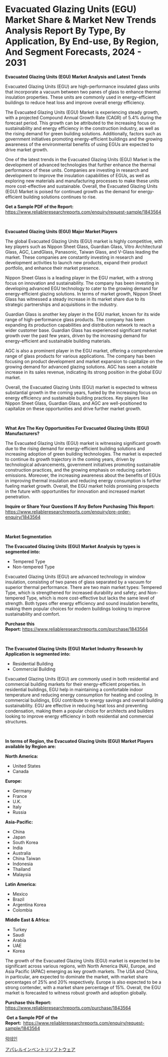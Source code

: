 <p><h1>Evacuated Glazing Units (EGU) Market Share & Market New Trends Analysis Report By Type, By Application, By End-use, By Region, And Segment Forecasts, 2024 - 2031</h1></p><p><strong>Evacuated Glazing Units (EGU) Market Analysis and Latest Trends</strong></p>
<p><p>Evacuated Glazing Units (EGU) are high-performance insulated glass units that incorporate a vacuum between two panes of glass to enhance thermal insulation properties. These units are commonly used in energy-efficient buildings to reduce heat loss and improve overall energy efficiency.</p><p>The Evacuated Glazing Units (EGU) Market is experiencing steady growth, with a projected Compound Annual Growth Rate (CAGR) of 5.4% during the forecast period. This growth can be attributed to the increasing focus on sustainability and energy efficiency in the construction industry, as well as the rising demand for green building solutions. Additionally, factors such as government initiatives promoting energy-efficient buildings and the growing awareness of the environmental benefits of using EGUs are expected to drive market growth.</p><p>One of the latest trends in the Evacuated Glazing Units (EGU) Market is the development of advanced technologies that further enhance the thermal performance of these units. Companies are investing in research and development to improve the insulation capabilities of EGUs, as well as exploring new materials and manufacturing processes to make these units more cost-effective and sustainable. Overall, the Evacuated Glazing Units (EGU) Market is poised for continued growth as the demand for energy-efficient building solutions continues to rise.</p></p>
<p><strong>Get a Sample PDF of the Report:&nbsp;</strong> <a href="https://www.reliableresearchreports.com/enquiry/request-sample/1843564">https://www.reliableresearchreports.com/enquiry/request-sample/1843564</a></p>
<p>&nbsp;</p>
<p><strong>Evacuated Glazing Units (EGU) Major Market Players</strong></p>
<p><p>The global Evacuated Glazing Units (EGU) market is highly competitive, with key players such as Nippon Sheet Glass, Guardian Glass, Vitro Architectural Glass, AGC, LandGlass, Panasonic, Taiwan Glass, and V-Glass leading the market. These companies are constantly investing in research and development activities to launch new products, expand their product portfolio, and enhance their market presence.</p><p>Nippon Sheet Glass is a leading player in the EGU market, with a strong focus on innovation and sustainability. The company has been investing in developing advanced EGU technology to cater to the growing demand for energy-efficient glazing solutions. In terms of market growth, Nippon Sheet Glass has witnessed a steady increase in its market share due to its strategic partnerships and acquisitions in the industry.</p><p>Guardian Glass is another key player in the EGU market, known for its wide range of high-performance glass products. The company has been expanding its production capabilities and distribution network to reach a wider customer base. Guardian Glass has experienced significant market growth over the past few years, driven by the increasing demand for energy-efficient and sustainable building materials.</p><p>AGC is also a prominent player in the EGU market, offering a comprehensive range of glass products for various applications. The company has been focusing on product development and market expansion to capitalize on the growing demand for advanced glazing solutions. AGC has seen a notable increase in its sales revenue, indicating its strong position in the global EGU market.</p><p>Overall, the Evacuated Glazing Units (EGU) market is expected to witness substantial growth in the coming years, fueled by the increasing focus on energy efficiency and sustainable building practices. Key players like Nippon Sheet Glass, Guardian Glass, and AGC are well-positioned to capitalize on these opportunities and drive further market growth.</p></p>
<p>&nbsp;</p>
<p><strong>What Are The Key Opportunities For Evacuated Glazing Units (EGU) Manufacturers?</strong></p>
<p><p>The Evacuated Glazing Units (EGU) market is witnessing significant growth due to the rising demand for energy-efficient building solutions and increasing adoption of green building technologies. The market is expected to continue its growth trajectory in the coming years, driven by technological advancements, government initiatives promoting sustainable construction practices, and the growing emphasis on reducing carbon emissions. Moreover, the increasing awareness about the benefits of EGUs in improving thermal insulation and reducing energy consumption is further fueling market growth. Overall, the EGU market holds promising prospects in the future with opportunities for innovation and increased market penetration.</p></p>
<p><strong>Inquire or Share Your Questions If Any Before Purchasing This Report:</strong> <a href="https://www.reliableresearchreports.com/enquiry/pre-order-enquiry/1843564">https://www.reliableresearchreports.com/enquiry/pre-order-enquiry/1843564</a></p>
<p>&nbsp;</p>
<p><strong>Market Segmentation</strong></p>
<p><strong>The Evacuated Glazing Units (EGU) Market Analysis by types is segmented into:</strong></p>
<p><ul><li>Tempered Type</li><li>Non-tempered Type</li></ul></p>
<p><p>Evacuated Glazing Units (EGU) are advanced technology in window insulation, consisting of two panes of glass separated by a vacuum for superior thermal performance. There are two main market types: Tempered Type, which is strengthened for increased durability and safety; and Non-tempered Type, which is more cost-effective but lacks the same level of strength. Both types offer energy efficiency and sound insulation benefits, making them popular choices for modern buildings looking to improve sustainability and comfort.</p></p>
<p><strong>Purchase this Report:&nbsp;</strong><a href="https://www.reliableresearchreports.com/purchase/1843564">https://www.reliableresearchreports.com/purchase/1843564</a></p>
<p>&nbsp;</p>
<p><strong>The Evacuated Glazing Units (EGU) Market Industry Research by Application is segmented into:</strong></p>
<p><ul><li>Residential Building</li><li>Commercial Building</li></ul></p>
<p><p>Evacuated Glazing Units (EGU) are commonly used in both residential and commercial building markets for their energy-efficient properties. In residential buildings, EGU help in maintaining a comfortable indoor temperature and reducing energy consumption for heating and cooling. In commercial buildings, EGU contribute to energy savings and overall building sustainability. EGU are effective in reducing heat loss and preventing condensation, making them a popular choice for architects and builders looking to improve energy efficiency in both residential and commercial structures.</p></p>
<p>&nbsp;</p>
<p><strong>In terms of Region, the Evacuated Glazing Units (EGU) Market Players available by Region are:</strong></p>
<p>
    <p> <strong> North America: </strong>
        <ul>
            <li>United States</li>
            <li>Canada</li>
        </ul>
        </p> 
    <p> <strong> Europe: </strong>
        <ul>
            <li>Germany</li>
            <li>France</li>
            <li>U.K.</li>
            <li>Italy</li>
            <li>Russia</li>
        </ul>
        </p> 
    <p> <strong> Asia-Pacific: </strong>
        <ul>
            <li>China</li>
            <li>Japan</li>
            <li>South Korea</li>
            <li>India</li>
            <li>Australia</li>
            <li>China Taiwan</li>
            <li>Indonesia</li>
            <li>Thailand</li>
            <li>Malaysia</li>
        </ul>
        </p> 
    <p> <strong> Latin America: </strong>
        <ul>
            <li>Mexico</li>
            <li>Brazil</li>
            <li>Argentina Korea</li>
            <li>Colombia</li>
        </ul>
        </p> 
    <p> <strong> Middle East & Africa: </strong>
        <ul>
            <li>Turkey</li>
            <li>Saudi</li>
            <li>Arabia</li>
            <li>UAE</li>
            <li>Korea</li>
        </ul>
    </p>
    </p>
<p><p>The growth of the Evacuated Glazing Units (EGU) market is expected to be significant across various regions, with North America (NA), Europe, and Asia Pacific (APAC) emerging as key growth markets. The USA and China, in particular, are expected to dominate the market, with market share percentages of 25% and 20% respectively. Europe is also expected to be a strong contender, with a market share percentage of 15%. Overall, the EGU market is forecasted to witness robust growth and adoption globally.</p></p>
<p><strong>Purchase this Report: </strong><a href="https://www.reliableresearchreports.com/purchase/1843564">https://www.reliableresearchreports.com/purchase/1843564</a></p>
<p>&nbsp;<strong>Get a Sample PDF of the Report:&nbsp;&nbsp;</strong><a href="https://www.reliableresearchreports.com/enquiry/request-sample/1843564">https://www.reliableresearchreports.com/enquiry/request-sample/1843564</a></p>
<p><strong></strong></p>
<p><p><a href="https://github.com/laholand/Market-Research-Report-List-3/blob/main/80698321116.md">락테인</a></p><p><a href="https://github.com/mohamedbakry57/Market-Research-Report-List-3/blob/main/58146221514.md">アパレルインベントリソフトウェア</a></p></p>